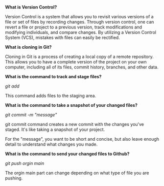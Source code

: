 **What is Version Control?**

Version Control is a system that allows you to revisit various versions of a file or set of files by recording changes. Through version control, one can revert a file or project to a previous version, track modifications and modifying individuals, and compare changes. By utilizing a Version Control System (VCS), mistakes with files can easily be rectified.

**What is cloning in Git?**

Cloning in Git is a process of creating a local copy of a remote repository. This allows you to have a complete version of the project on your own computer, including all of its files, commit history, branches, and other data.

**What is the command to track and stage files?**

*git add*

This command adds files to the staging area. 

**What is the command to take a snapshot of your changed files?**

*git commit -m "message"*

git commit command creates a new commit with the changes you've staged. It's like taking a snapshot of your project. 

For the "message", you want to be short and concise, but also leave enough detail to understand what changes you made.

**What is the command to send your changed files to Github?**

*git push orgin main*

The orgin main part can change depending on what type of file you are pushing.